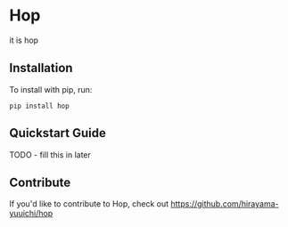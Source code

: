 Hop
======

it is hop

Installation
------------

To install with pip, run:

    pip install hop

Quickstart Guide
----------------

TODO - fill this in later

Contribute
----------

If you'd like to contribute to Hop, check out https://github.com/hirayama-yuuichi/hop

